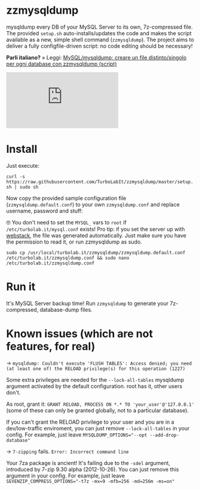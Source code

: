 # zzmysqldump
mysqldump every DB of your MySQL Server to its own, 7z-compressed file. The provided `setup.sh` auto-installs/updates the code and makes the script available as a new, simple shell command (`zzmysqldump`). The project aims to deliver a fully configfile-driven script: no code editing should be necessary!

**Parli italiano?** » Leggi: [MySQL/mysqldump: creare un file distinto/singolo per ogni database con zzmysqldump (script)](https://turbolab.it/server-1224/mysql-mysqldump-creare-file-distinto-singolo-ogni-database-zzmysqldump-script-1311)

![logo](https://turbolab.it/immagini/max/mysql-mysqldump-creare-file-distinto-singolo-ogni-database-zzmysqldump-script-zzmysqldump-spotlight-8837.img)


# Install
Just execute:

`curl -s https://raw.githubusercontent.com/TurboLabIt/zzmysqldump/master/setup.sh | sudo sh`

Now copy the provided sample configuration file (`zzmysqldump.default.conf`) to your own `zzmysqldump.conf` and replace username, password and stuff:

🤓 You don't need to set the `MYSQL_` vars to `root` if `/etc/turbolab.it/mysql.conf` exists! Pro tip: if you set the server up with [webstack](https://github.com/TurboLabIt/webstackup), the file was generated automatically. Just make sure you have the permission to read it, or run zzmysqldump as sudo.

`sudo cp /usr/local/turbolab.it/zzmysqldump/zzmysqldump.default.conf /etc/turbolab.it/zzmysqldump.conf && sudo nano /etc/turbolab.it/zzmysqldump.conf`


# Run it
It's MySQL Server backup time! Run `zzmysqldump` to generate your 7z-compressed, database-dump files.


# Known issues (which are not features, for real)

-> `mysqldump: Couldn't execute 'FLUSH TABLES': Access denied; you need (at least one of) the RELOAD privilege(s) for this operation (1227)`

Some extra privileges are needed for the `--lock-all-tables` mysqldump argument activated by the default configuration. root has it, other users don't.

As root, grant it: `GRANT RELOAD, PROCESS ON *.* TO 'your_user'@'127.0.0.1'` (some of these can only be granted globally, not to a particular database).

If you can't grant the RELOAD privilege to your user and you are in a dev/low-traffic enviroment, you can just remove `--lock-all-tables` in your config. For example, just leave `MYSQLDUMP_OPTIONS="--opt --add-drop-database"`

-> `7-zipping` fails. `Error: Incorrect command line`

Your 7za package is ancient! It's failing due to the `-sdel` argument, introduced by 7-zip 9.30 alpha (2012-10-26). You can just remove this argument in your config. For example, just leave `SEVENZIP_COMPRESS_OPTIONS="-t7z -mx=9 -mfb=256 -md=256m -ms=on"`
